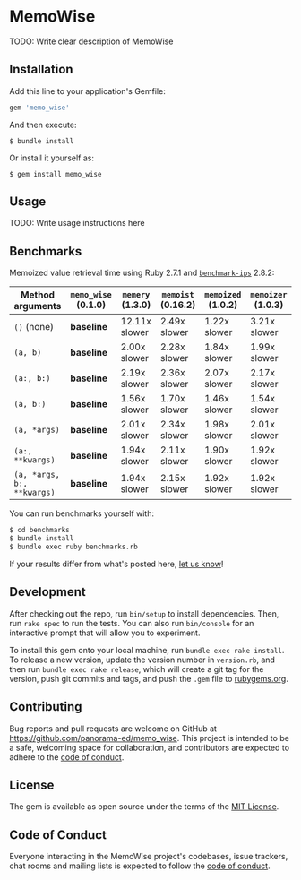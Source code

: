 # MemoWise

TODO: Write clear description of MemoWise

## Installation

Add this line to your application's Gemfile:

```ruby
gem 'memo_wise'
```

And then execute:

    $ bundle install

Or install it yourself as:

    $ gem install memo_wise

## Usage

TODO: Write usage instructions here

## Benchmarks

Memoized value retrieval time using Ruby 2.7.1 and
[`benchmark-ips`](https://github.com/evanphx/benchmark-ips) 2.8.2:

|Method arguments|**`memo_wise` (0.1.0)**|`memery` (1.3.0)|`memoist` (0.16.2)|`memoized` (1.0.2)|`memoizer` (1.0.3)|
|--|--|--|--|--|--|
|`()` (none)|**baseline**|12.11x slower|2.49x slower|1.22x slower|3.21x slower|
|`(a, b)`|**baseline**|2.00x slower|2.28x slower|1.84x slower|1.99x slower|
|`(a:, b:)`|**baseline**|2.19x slower|2.36x slower|2.07x slower|2.17x slower|
|`(a, b:)`|**baseline**|1.56x slower|1.70x slower|1.46x slower|1.54x slower|
|`(a, *args)`|**baseline**|2.01x slower|2.34x slower|1.98x slower|2.01x slower|
|`(a:, **kwargs)`|**baseline**|1.94x slower|2.11x slower|1.90x slower|1.92x slower|
|`(a, *args, b:, **kwargs)`|**baseline**|1.94x slower|2.15x slower|1.92x slower|1.92x slower|

You can run benchmarks yourself with:

```bash
$ cd benchmarks
$ bundle install
$ bundle exec ruby benchmarks.rb
```

If your results differ from what's posted here,
[let us know](https://github.com/panorama-ed/memo_wise/issues/new)!

## Development

After checking out the repo, run `bin/setup` to install dependencies. Then, run
`rake spec` to run the tests. You can also run `bin/console` for an interactive
prompt that will allow you to experiment.

To install this gem onto your local machine, run `bundle exec rake install`. To
release a new version, update the version number in `version.rb`, and then run
`bundle exec rake release`, which will create a git tag for the version, push
git commits and tags, and push the `.gem` file to
[rubygems.org](https://rubygems.org).

## Contributing

Bug reports and pull requests are welcome on GitHub at
https://github.com/panorama-ed/memo_wise. This project is intended to be a safe,
welcoming space for collaboration, and contributors are expected to adhere to
the [code of conduct](https://github.com/panorama-ed/memo_wise/blob/main/CODE_OF_CONDUCT.md).


## License

The gem is available as open source under the terms of the [MIT License](https://opensource.org/licenses/MIT).

## Code of Conduct

Everyone interacting in the MemoWise project's codebases, issue trackers, chat
rooms and mailing lists is expected to follow the
[code of conduct](https://github.com/panorama-ed/memo_wise/blob/main/CODE_OF_CONDUCT.md).

